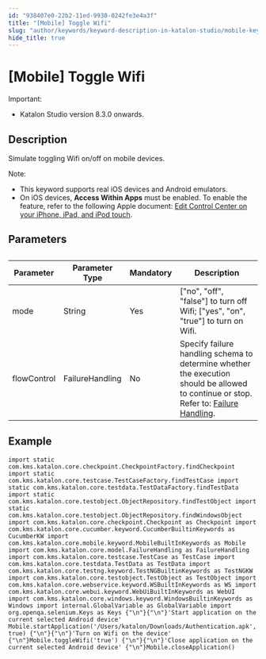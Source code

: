 ```yaml
---
id: "938407e0-22b2-11ed-9930-0242fe3e4a3f"
title: "[Mobile] Toggle Wifi"
slug: "author/keywords/keyword-description-in-katalon-studio/mobile-keywords/mobile-toggle-wifi"
hide_title: true
---
```


# <a id="id" class="anchor_top_offset"/><a id="ariaid-title1" class="anchor_top_offset"/>[Mobile] Toggle Wifi

<div xmlns="http://www.w3.org/1999/xhtml" className="note important note_important"><span className="note__title">Important:</span> 
  <ul className="ul"><li className="li">Katalon Studio version 8.3.0 onwards.</li></ul>
</div>

## Description

                        
<p xmlns="http://www.w3.org/1999/xhtml" className="p">Simulate toggling Wifi on/off on mobile devices.</p> 
            
<div xmlns="http://www.w3.org/1999/xhtml" className="p">
  <div className="note note note_note"><span className="note__title">Note:</span> 
    <ul className="ul"><li className="li">This keyword supports real iOS devices and Android emulators.</li><li className="li">On iOS devices, <strong className="ph b">Access Within Apps</strong> must be enabled. To enable the feature, refer to the following Apple document: <a className="xref j-external-link" href="https://support.apple.com/en-us/HT211812" target="_blank">Edit Control Center on your iPhone, iPad, and iPod touch</a>.</li></ul>
  </div>
</div>
        

## Parameters

                        
<div xmlns="http://www.w3.org/1999/xhtml" className="p">
  <table className="table"><caption /><colgroup><col /><col /><col /><col /></colgroup><thead className="thead"><tr className><th className="entry anchor_top_offset" id="id__entry__1">Parameter</th><th className="entry anchor_top_offset" id="id__entry__2">Parameter Type</th><th className="entry anchor_top_offset" id="id__entry__3">Mandatory</th><th className="entry anchor_top_offset" id="id__entry__4">Description</th></tr></thead><tbody className="tbody"><tr className><td className="entry" headers="id__entry__1 id__entry__2 id__entry__3 id__entry__4 ">mode</td><td className="entry" headers="id__entry__1 id__entry__2 id__entry__3 id__entry__4 ">String</td><td className="entry" headers="id__entry__1 id__entry__2 id__entry__3 id__entry__4 ">Yes</td><td className="entry" headers="id__entry__1 id__entry__2 id__entry__3 id__entry__4 ">["no", "off", "false"] to turn off Wifi; ["yes", "on", "true"] to turn on Wifi.</td></tr><tr className><td className="entry" headers="id__entry__1 id__entry__2 id__entry__3 id__entry__4 ">flowControl</td><td className="entry" headers="id__entry__1 id__entry__2 id__entry__3 id__entry__4 ">FailureHandling</td><td className="entry" headers="id__entry__1 id__entry__2 id__entry__3 id__entry__4 ">No</td><td className="entry" headers="id__entry__1 id__entry__2 id__entry__3 id__entry__4 ">Specify failure handling schema to determine whether the execution should be allowed to continue or stop. Refer to: <a className="xref" href="/docs/maintenance/configure-failure-handling-settings-in-katalon-studio">Failure Handling</a>.</td></tr></tbody></table>
</div>
        

## Example

                        
<div xmlns="http://www.w3.org/1999/xhtml" className="p">
  <pre className="pre codeblock"><code>import static com.kms.katalon.core.checkpoint.CheckpointFactory.findCheckpoint import static com.kms.katalon.core.testcase.TestCaseFactory.findTestCase import static com.kms.katalon.core.testdata.TestDataFactory.findTestData import static com.kms.katalon.core.testobject.ObjectRepository.findTestObject import static com.kms.katalon.core.testobject.ObjectRepository.findWindowsObject import com.kms.katalon.core.checkpoint.Checkpoint as Checkpoint import com.kms.katalon.core.cucumber.keyword.CucumberBuiltinKeywords as CucumberKW import com.kms.katalon.core.mobile.keyword.MobileBuiltInKeywords as Mobile import com.kms.katalon.core.model.FailureHandling as FailureHandling import com.kms.katalon.core.testcase.TestCase as TestCase import com.kms.katalon.core.testdata.TestData as TestData import com.kms.katalon.core.testng.keyword.TestNGBuiltinKeywords as TestNGKW import com.kms.katalon.core.testobject.TestObject as TestObject import com.kms.katalon.core.webservice.keyword.WSBuiltInKeywords as WS import com.kms.katalon.core.webui.keyword.WebUiBuiltInKeywords as WebUI import com.kms.katalon.core.windows.keyword.WindowsBuiltinKeywords as Windows import internal.GlobalVariable as GlobalVariable import org.openqa.selenium.Keys as Keys {"\n"}{"\n"}'Start application on the current selected Android device' Mobile.startApplication('/Users/katalon/Downloads/Authentication.apk', true) {"\n"}{"\n"}'Turn on Wifi on the device' {"\n"}Mobile.toggleWifi('true') {"\n"}{"\n"}'Close application on the current selected Android device' {"\n"}Mobile.closeApplication()</code></pre>
</div>
        
